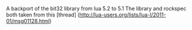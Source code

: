 A backport of the bit32 library from lua 5.2 to 5.1
The library and rockspec both taken from this [thread] (http://lua-users.org/lists/lua-l/2011-01/msg01128.html)
